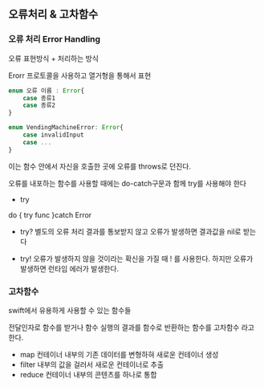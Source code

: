 ## 오류처리 & 고차함수

### 오류 처리 Error Handling

오류 표현방식 + 처리하는 방식

Erorr 프로토콜을 사용하고 열거형을 통해서 표현

```javascript
enum 오류 이름 : Error{
    case 종류1
    case 종류2
}

enum VendingMachineError: Error{
    case invalidInput
    case ...
}
```

이는 함수 안에서 자신을 호출한 곳에 오류를 throws로 던진다.

오류를 내포하는 함수를 사용할 때에는 do-catch구문과 함께 try를 사용해야 한다 

- try 

do {
    try func
}catch Error


- try?
별도의 오류 처리 결과를 통보받지 않고 오류가 발생하면 결과값을 nil로 받는다

- try!
오류가 발생하지 않을 것이라는 확신을 가질 때 ! 를 사용한다. 하지만 오류가 발생하면 런타임 에러가 발생한다.


### 고차함수

swift에서 유용하게 사용할 수 있는 함수들

전달인자로 함수를 받거나 함수 실행의 결과를 함수로 반환하는 함수를 고차함수 라고 한다.
- map 
컨테이너 내부의 기존 데이터를 변형하혀 새로운 컨테이너 생성 
- filter 
내부의 값을 걸러서 새로운 컨테이너로 추출
- reduce
컨테이너 내부의 콘텐츠를 하나로 통합 
